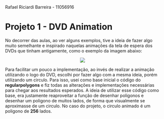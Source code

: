Rafael Riciardi Barreira - 11056916

# Projeto 1 - DVD Animation

No decorrer das aulas, ao ver alguns exemplos, tive a ideia de fazer algo muito semelhante e inspirado naquelas animações da tela de espera dos DVDs que tinham antigamente, como o exemplo da imagem abaixo:

<p align="center">
  <img src="https://repository-images.githubusercontent.com/344610266/246c3a80-7cf0-11eb-92d0-fe1d20e11982"/>
</p>

Para facilitar um pouco a implementação, ao invés de realizar a animação utilizando o logo do DVD, escolhi por fazer algo com a mesma ideia, porém utilizando um circulo. Para isso, usei como base inicial o código do **regularpolygons** e fiz todas as alterações e implementações necessárias para chegar aos resultados esperados. A ideia de utilizar esse código como base, era justamente reaproveitar a função de desenhar poligonos e desenhar um poligono de muitos lados, de forma que visualmente se aproximasse de um circulo. No caso do projeto, o circulo animado é um poligono de **256** lados.
